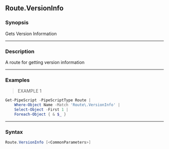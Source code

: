 Route.VersionInfo
-----------------

### Synopsis
Gets Version Information

---

### Description

A route for getting version information

---

### Examples
> EXAMPLE 1

```PowerShell
Get-PipeScript -PipeScriptType Route |
    Where-Object Name -Match 'Route\.VersionInfo' |
    Select-Object -First 1 |
    Foreach-Object { & $_ }
```

---

### Syntax
```PowerShell
Route.VersionInfo [<CommonParameters>]
```
